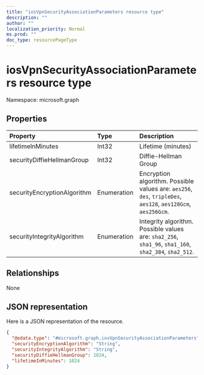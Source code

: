 ```yaml
---
title: "iosVpnSecurityAssociationParameters resource type"
description: ""
author: ""
localization_priority: Normal
ms.prod: ""
doc_type: resourcePageType
---
```


# iosVpnSecurityAssociationParameters resource type


Namespace: microsoft.graph



## Properties
|Property|Type|Description|
|:---|:---|:---|
|lifetimeInMinutes|Int32|Lifetime (minutes)|
|securityDiffieHellmanGroup|Int32|Diffie-Hellman Group|
|securityEncryptionAlgorithm|Enumeration|Encryption algorithm. Possible values are: `aes256`, `des`, `tripleDes`, `aes128`, `aes128Gcm`, `aes256Gcm`.|
|securityIntegrityAlgorithm|Enumeration|Integrity algorithm. Possible values are: `sha2_256`, `sha1_96`, `sha1_160`, `sha2_384`, `sha2_512`.|

## Relationships
None

## JSON representation
Here is a JSON representation of the resource.
<!-- {
  "blockType": "resource",
  "@odata.type": "microsoft.graph.iosVpnSecurityAssociationParameters"
}
-->
``` json
{
  "@odata.type": "#microsoft.graph.iosVpnSecurityAssociationParameters",
  "securityEncryptionAlgorithm": "String",
  "securityIntegrityAlgorithm": "String",
  "securityDiffieHellmanGroup": 1024,
  "lifetimeInMinutes": 1024
}
```

